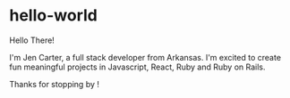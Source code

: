 # hello-world

Hello There! 

I'm Jen Carter, a full stack developer from Arkansas. I'm excited to create fun meaningful projects in Javascript, React, Ruby and Ruby on Rails. 

Thanks for stopping by !
